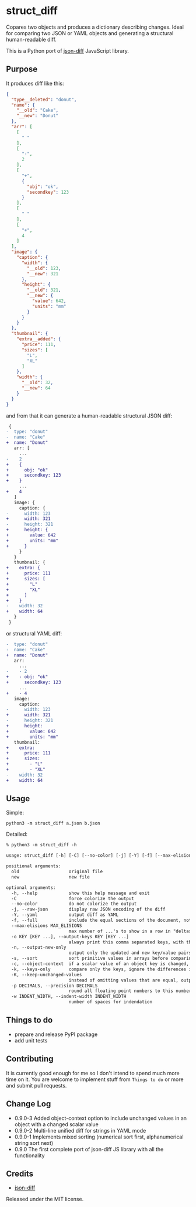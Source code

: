 # struct_diff

Copares two objects and produces a dictionary describing changes.
Ideal for comparing two JSON or YAML objects and generating a structural human-readable diff.

This is a Python port of [json-diff](https://github.com/andreyvit/json-diff) JavaScript library.

## Purpose

It produces diff like this:

```json
{
  "type__deleted": "donut",
  "name": {
    "__old": "Cake",
    "__new": "Donut"
  },
  "arr": [
    [
      " "
    ],
    [
      "-",
      2
    ],
    [
      "+",
      {
        "obj": "ok",
        "secondkey": 123
      }
    ],
    [
      " "
    ],
    [
      "+",
      4
    ]
  ],
  "image": {
    "caption": {
      "width": {
        "__old": 123,
        "__new": 321
      },
      "height": {
        "__old": 321,
        "__new": {
          "value": 642,
          "units": "mm"
        }
      }
    }
  },
  "thumbnail": {
    "extra__added": {
      "price": 111,
      "sizes": [
        "L",
        "XL"
      ]
    },
    "width": {
      "__old": 32,
      "__new": 64
    }
  }
}
```

and from that it can generate a human-readable structural JSON diff:

```diff
 {
-  type: "donut"
-  name: "Cake"
+  name: "Donut"
   arr: [
     ...
-    2
+    {
+      obj: "ok"
+      secondkey: 123
+    }
     ...
+    4
   ]
   image: {
     caption: {
-      width: 123
+      width: 321
-      height: 321
+      height: {
+        value: 642
+        units: "mm"
+      }
     }
   }
   thumbnail: {
+    extra: {
+      price: 111
+      sizes: [
+        "L"
+        "XL"
+      ]
+    }
-    width: 32
+    width: 64
   }
 }
```

or structural YAML diff:

```diff
-  type: "donut"
-  name: "Cake"
+  name: "Donut"
   arr: 
     ...
-    - 2
+    - obj: "ok"
+      secondkey: 123
     ...
+    - 4
   image: 
     caption: 
-      width: 123
+      width: 321
-      height: 321
+      height: 
+        value: 642
+        units: "mm"
   thumbnail: 
+    extra: 
+      price: 111
+      sizes: 
+        - "L"
+        - "XL"
-    width: 32
+    width: 64
```

## Usage

Simple:

```python3 -m struct_diff a.json b.json```

Detailed:

```txt
% python3 -m struct_diff -h

usage: struct_diff [-h] [-C] [--no-color] [-j] [-Y] [-f] [--max-elisions MAX_ELISIONS] [-o KEY [KEY ...]] [-n] [-s] [-c] [-k] [-K] [-p DECIMALS] [-w INDENT_WIDTH] old new

positional arguments:
  old                   original file
  new                   new file

optional arguments:
  -h, --help            show this help message and exit
  -C                    force colorize the output
  --no-color            do not colorize the output
  -j, --raw-json        display raw JSON encoding of the diff
  -Y, --yaml            output diff as YAML
  -f, --full            include the equal sections of the document, not just the deltas
  --max-elisions MAX_ELISIONS
                        max number of ...'s to show in a row in "deltas" mode (before collapsing them) #var(maxElisions)
  -o KEY [KEY ...], --output-keys KEY [KEY ...]
                        always print this comma separated keys, with their value, if they are part of an object with any diff
  -n, --output-new-only
                        output only the updated and new key/value pairs (without marking them as such). If you need only the diffs from the old file, just exchange the first and second json
  -s, --sort            sort primitive values in arrays before comparing
  -c, --object-context  if a scalar value of an object key is changed, also include other (unchanged) values of that object
  -k, --keys-only       compare only the keys, ignore the differences in values
  -K, --keep-unchanged-values
                        instead of omitting values that are equal, output them as they are
  -p DECIMALS, --precision DECIMALS
                        round all floating point numbers to this number of decimal places prior to comparison
  -w INDENT_WIDTH, --indent-width INDENT_WIDTH
                        number of spaces for indendation
```

## Things to do

- prepare and release PyPI package
- add unit tests

## Contributing

It is currently good enough for me so I don't intend to spend much more time on it.
You are welcome to implement stuff from `Things to do` or more and submit pull requests.

## Change Log

- 0.9.0-3 Added object-context option to include unchanged values in an object with a changed scalar value
- 0.9.0-2 Multi-line unified diff for strings in YAML mode
- 0.9.0-1 Implements mixed sorting (numerical sort first, alphanumerical string sort next)
- 0.9.0 The first complete port of json-diff JS library with all the functionality

## Credits

- [json-diff](https://github.com/andreyvit/json-diff)

Released under the MIT license.
